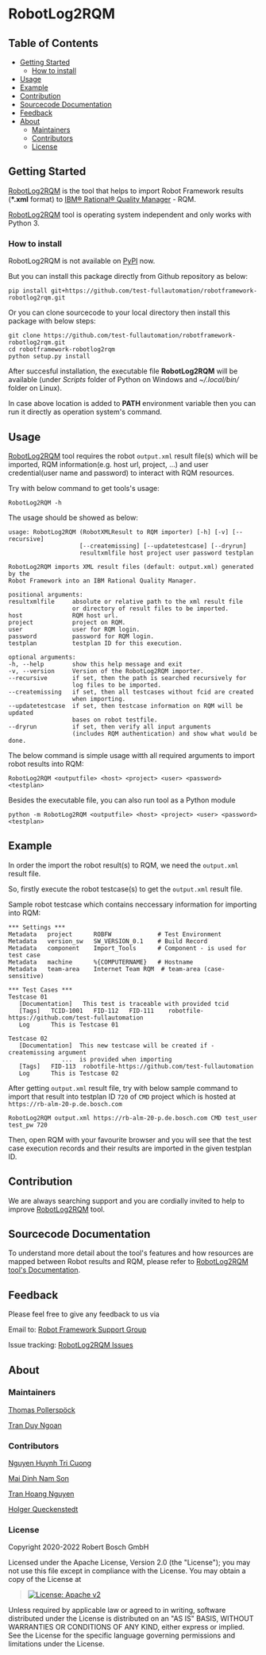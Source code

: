 # RobotLog2RQM

## Table of Contents

-   [Getting Started](#getting-started)
    -   [How to install](#how-to-install)
-   [Usage](#usage)
-   [Example](#example)
-   [Contribution](#contribution)
-   [Sourcecode Documentation](#documentation)
-   [Feedback](#feedback)
-   [About](#about)
    -   [Maintainers](#maintainers)
    -   [Contributors](#contributors)
    -   [License](#license)

## Getting Started

[RobotLog2RQM](https://github.com/test-fullautomation/robotframework-robotlog2rqm)
is the tool that helps to import Robot Framework results (**\*.xml**
format) to [IBM® Rational® Quality
Manager](https://www.ibm.com/support/knowledgecenter/SSYMRC_6.0.2/com.ibm.rational.test.qm.doc/topics/c_qm_overview.html) -
RQM.

[RobotLog2RQM](https://github.com/test-fullautomation/robotframework-robotlog2rqm)
tool is operating system independent and only works with Python 3.

### How to install

RobotLog2RQM is not available on [PyPI](https://pypi.org/) now.

But you can install this package directly from Github repository as
below:

    pip install git+https://github.com/test-fullautomation/robotframework-robotlog2rqm.git

Or you can clone sourcecode to your local directory then install this
package with below steps:

    git clone https://github.com/test-fullautomation/robotframework-robotlog2rqm.git
    cd robotframework-robotlog2rqm
    python setup.py install

After succesful installation, the executable file **RobotLog2RQM** will
be available (under *Scripts* folder of Python on Windows and
*\~/.local/bin/* folder on Linux).

In case above location is added to **PATH** environment variable then
you can run it directly as operation system\'s command.

## Usage

[RobotLog2RQM](https://github.com/test-fullautomation/robotframework-robotlog2rqm)
tool requires the robot `output.xml` result file(s) which will be
imported, RQM information(e.g. host url, project, \...) and user
credential(user name and password) to interact with RQM resources.

Try with below command to get tools\'s usage:

    RobotLog2RQM -h

The usage should be showed as below:

    usage: RobotLog2RQM (RobotXMLResult to RQM importer) [-h] [-v] [--recursive] 
                        [--createmissing] [--updatetestcase] [--dryrun] 
                        resultxmlfile host project user password testplan

    RobotLog2RQM imports XML result files (default: output.xml) generated by the 
    Robot Framework into an IBM Rational Quality Manager.

    positional arguments:
    resultxmlfile     absolute or relative path to the xml result file 
                      or directory of result files to be imported.
    host              RQM host url.
    project           project on RQM.
    user              user for RQM login.
    password          password for RQM login.
    testplan          testplan ID for this execution.

    optional arguments:
    -h, --help        show this help message and exit
    -v, --version     Version of the RobotLog2RQM importer.
    --recursive       if set, then the path is searched recursively for 
                      log files to be imported.
    --createmissing   if set, then all testcases without fcid are created 
                      when importing.
    --updatetestcase  if set, then testcase information on RQM will be updated 
                      bases on robot testfile.
    --dryrun          if set, then verify all input arguments 
                      (includes RQM authentication) and show what would be done.

The below command is simple usage witth all required arguments to import
robot results into RQM:

    RobotLog2RQM <outputfile> <host> <project> <user> <password> <testplan>

Besides the executable file, you can also run tool as a Python module

    python -m RobotLog2RQM <outputfile> <host> <project> <user> <password> <testplan>

## Example

In order the import the robot result(s) to RQM, we need the `output.xml`
result file.

So, firstly execute the robot testcase(s) to get the `output.xml` result
file.

Sample robot testcase which contains neccessary information for
importing into RQM:

    *** Settings ***
    Metadata   project      ROBFW             # Test Environment
    Metadata   version_sw   SW_VERSION_0.1    # Build Record
    Metadata   component    Import_Tools      # Component - is used for test case
    Metadata   machine      %{COMPUTERNAME}   # Hostname
    Metadata   team-area    Internet Team RQM  # team-area (case-sensitive)

    *** Test Cases ***
    Testcase 01
       [Documentation]   This test is traceable with provided tcid  
       [Tags]   TCID-1001   FID-112   FID-111    robotfile-https://github.com/test-fullautomation
       Log      This is Testcase 01

    Testcase 02
       [Documentation]  This new testcase will be created if -createmissing argument 
                   ...  is provided when importing
       [Tags]   FID-113  robotfile-https://github.com/test-fullautomation
       Log      This is Testcase 02

After getting `output.xml` result file, try with below sample command to
import that result into testplan ID `720` of `CMD` project which is
hosted at `https://rb-alm-20-p.de.bosch.com`

    RobotLog2RQM output.xml https://rb-alm-20-p.de.bosch.com CMD test_user test_pw 720

Then, open RQM with your favourite browser and you will see that the
test case execution records and their results are imported in the given
testplan ID.

## Contribution

We are always searching support and you are cordially invited to help to
improve
[RobotLog2RQM](https://github.com/test-fullautomation/robotframework-robotlog2rqm)
tool.

## Sourcecode Documentation

To understand more detail about the tool\'s features and how resources
are mapped between Robot results and RQM, please refer to [RobotLog2RQM
tool's
Documentation](https://github.com/test-fullautomation/robotframework-robotlog2rqm/blob/develop/RobotLog2RQM/RobotLog2RQM.pdf).

## Feedback

Please feel free to give any feedback to us via

Email to: [Robot Framework Support
Group](mailto:RobotFrameworkSupportGroup@bcn.bosch.com)

Issue tracking: [RobotLog2RQM
Issues](https://github.com/test-fullautomation/robotframework-robotlog2rqm/issues)

## About

### Maintainers

[Thomas Pollerspöck](mailto:Thomas.Pollerspoeck@de.bosch.com)

[Tran Duy Ngoan](mailto:Ngoan.TranDuy@vn.bosch.com)

### Contributors

[Nguyen Huynh Tri Cuong](mailto:Cuong.NguyenHuynhTri@vn.bosch.com)

[Mai Dinh Nam Son](mailto:Son.MaiDinhNam@vn.bosch.com)

[Tran Hoang Nguyen](mailto:Nguyen.TranHoang@vn.bosch.com)

[Holger Queckenstedt](mailto:Holger.Queckenstedt@de.bosch.com)

### License

Copyright 2020-2022 Robert Bosch GmbH

Licensed under the Apache License, Version 2.0 (the \"License\"); you
may not use this file except in compliance with the License. You may
obtain a copy of the License at

> [![License: Apache
> v2](https://img.shields.io/pypi/l/robotframework.svg)](http://www.apache.org/licenses/LICENSE-2.0.html)

Unless required by applicable law or agreed to in writing, software
distributed under the License is distributed on an \"AS IS\" BASIS,
WITHOUT WARRANTIES OR CONDITIONS OF ANY KIND, either express or implied.
See the License for the specific language governing permissions and
limitations under the License.
